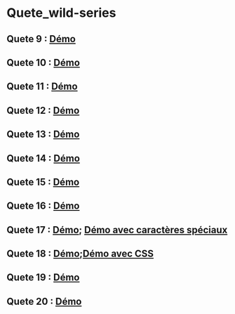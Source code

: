 # Quete_wild-series

## Quete 9 : [Démo](https://www.loom.com/share/89fc7ba202364b9ab1363f9aba330bf2 )
## Quete 10 : [Démo](https://www.loom.com/share/c1e81946aa7e43b2aa1bb882ca342540 )
## Quete 11 : [Démo](https://www.loom.com/share/960ccf7331514ef5986a84fd24f14d78 )
## Quete 12 : [Démo](https://www.loom.com/share/70bf56c5c74d475ca1bb5f6daeda127c)
## Quete 13 : [Démo](https://www.loom.com/share/f58344444dab4b44aafc10367f5a7370)
## Quete 14 : [Démo](https://www.loom.com/share/bc27f4ea64b64df8b697d9a5b799f651)
## Quete 15 : [Démo](https://www.loom.com/share/c481051bae2848c4b9a51c28db6a0993)
## Quete 16 : [Démo](https://www.loom.com/share/517f8968e138402680c448aeffa5b8f8)
## Quete 17 : [Démo](https://www.loom.com/share/58040c6262894a6f86ec6f183c36043a); [Démo avec caractères spéciaux](https://www.loom.com/share/4a6dc9f995fc48bfabfc06321df822a8)
## Quete 18 : [Démo](https://www.loom.com/share/8b02cf1b92184c49b6aea26be3382319);[Démo avec CSS](https://www.loom.com/share/b0a815be36d94de8a44689332f6200bb)
## Quete 19 : [Démo](https://www.loom.com/share/e01d6e4fa0514863b65159d35dab81f0)
## Quete 20 : [Démo](https://www.loom.com/share/4381abd524874aa38afe489ae41ae45f)








              















 






